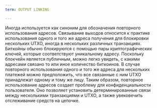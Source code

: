 ```yaml
---
term: OUTPUT LINKING

---
```

Иногда используется как синоним для обозначения повторного использования адресов. Связывание выходов относится к практике использования одного и того же адреса получения для блокировки нескольких UTXO, иногда в нескольких различных транзакциях. Биткойны обычно блокируются с помощью пары криптографических ключей, которые соответствуют уникальному адресу. Поскольку блокчейн является публичным, можно легко увидеть, с какими адресами связано то или иное количество биткоинов. В случае повторного использования одного и того же адреса для нескольких платежей можно предположить, что все связанные с ним UTXO принадлежат одному и тому же лицу. Таким образом, повторное использование адресов создает проблему для конфиденциальности пользователя. Оно позволяет установить детерминированные связи между несколькими транзакциями и UTXO, а также увековечить отслеживание средств на цепочке.